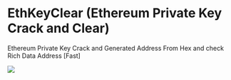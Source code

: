 # EthKeyClear (Ethereum Private Key Crack and Clear)

Ethereum Private Key Crack and Generated Address From Hex and check Rich Data Address [Fast]

![](https://github.com/Pymmdrza/EthKeyClear/blob/mainx/EthClearPro1.png)
